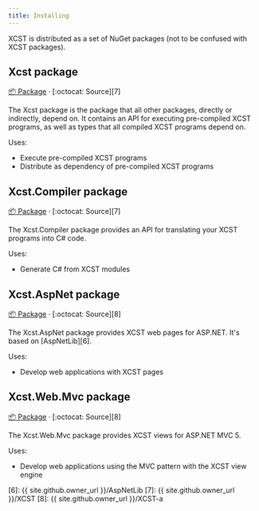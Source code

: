 ```yaml
---
title: Installing
---
```

XCST is distributed as a set of NuGet packages (not to be confused with XCST packages).

Xcst package
------------
[:package: Package][1] · [:octocat: Source][7]

The Xcst package is the package that all other packages, directly or indirectly, depend on. It contains an API for executing pre-compiled XCST programs, as well as types that all compiled XCST programs depend on.

Uses:

- Execute pre-compiled XCST programs
- Distribute as dependency of pre-compiled XCST programs

Xcst.Compiler package
---------------------
[:package: Package][2] · [:octocat: Source][7]

The Xcst.Compiler package provides an API for translating your XCST programs into C# code.

Uses:

- Generate C# from XCST modules

Xcst.AspNet package
-------------------
[:package: Package][5] · [:octocat: Source][8]

The Xcst.AspNet package provides XCST web pages for ASP.NET. It's based on [AspNetLib][6].

Uses:

- Develop web applications with XCST pages

Xcst.Web.Mvc package
--------------------
[:package: Package][4] · [:octocat: Source][8]

The Xcst.Web.Mvc package provides XCST views for ASP.NET MVC 5.

Uses:

- Develop web applications using the MVC pattern with the XCST view engine

[1]: https://www.nuget.org/packages/Xcst
[2]: https://www.nuget.org/packages/Xcst.Compiler
[4]: https://www.nuget.org/packages/Xcst.Web.Mvc
[5]: https://www.nuget.org/packages/Xcst.AspNet
[6]: {{ site.github.owner_url }}/AspNetLib
[7]: {{ site.github.owner_url }}/XCST
[8]: {{ site.github.owner_url }}/XCST-a
